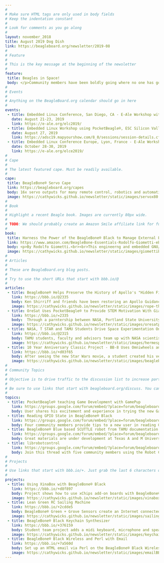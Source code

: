```yaml
---
# 
# Make sure HTML tags are only used in body fields
# Keep the indentation constant
# 
# Look for comments as you go along
#
layout: november_2018
title: August 2019 Dog Dish
link: https://beagleboard.org/newsletter/2019-08
#
# Feature
#
# This is the key message at the beginning of the newsletter
#
feature:
 title: Beagles in Space!
 body: </p>Community members have been boldly going where no one has gone before using single board computers from BeagleBoard.org® for many years.  Inspired by the celebration events of the Apollo 11 - 50th anniversary, including an Apollo Guidance Computer restoration using BeagleBone® Black, we take a look at just a few of the many space related projects using <a href="https://beagleboard.org/boards">BeagleBoard®</a> SBCs.  From a fictional Star Wars movie BB-8 robot project to student-led CubeSats which teach STEM using 400km selfie sticks, to experiment stations on the International Space Station, space projects inspire creativity and problem solving.  We would love to hear about your Space related project to share in future newsletters.<br>&mdash;<strong>Christine Long</strong>, <em>Executive Director</em></p>
#
# Events
#
# Anything on the BeagleBoard.org calendar should go in here
#
events:
 - title: Embedded Linux Conference, San Diego, CA - E-Ale Workshop with PocketBeagle®
   date: August 21-23, 2019 
   link: https://e-ale.org/elc2019/
 - title: Embedded Linux Workshop using PocketBeagle®, ESC Silicon Valley
   date: August 27, 2019 
   link: https://adsc19.mapyourshow.com/8_0/sessions/session-details.cfm?scheduleid=3  
 - title: Embedded Linux Conference Europe, Lyon, France - E-Ale Workshop with PocketBeagle®
   date: October 28-30, 2019
   link: https://e-ale.org/elce2019/
#
# Cape
#
# The latest featured cape. Must be readily available.
#
cape:
 title: BeagleBone® Servo Cape
 link: https://beagleboard.org/capes
 body: 16x servo outputs for many remote control, robotics and automation projects.  5V power input 12C EEPROM
 image: https://cathywicks.github.io/newsletter/static/images/servox80.png
#
# Book
#
# Highlight a recent Beagle book. Images are currently 80px wide.
# 
# TODO: We should probably create an Amazon Smile affiliate link for future books.
#
book:
 title: Harness the Power of the BeagleBone® Black to Manage External Environments using C, Bash and Phython/PHP Programming 
 link: https://www.amazon.com/BeagleBone-Essentials-Rodolfo-Giometti-ebook/dp/B00YHBVHCI
 body: <p>By Rodolfo Giometti.<br><br>This engineerng and embedded GNU/Linux expert is the author of several books.</p>
 image: https://cathywicks.github.io/newsletter/static/images/giomettibookx80.jpg
#
# Articles
#
# These are BeagleBoard.org blog posts.
#
# Try to use the short URLs that start with bbb.io/@
#
articles:
 - title: BeagleBone® Helps Preserve the History of Apollo's "Hidden Figures"
   link: https://bbb.io/@2335
   body: Ken Shirriff and friends have been restoring an Apollo Guidance Computer that was used for ground testing of the NASA Apollo Lunar Module. Discover how their work is helping to preserve history.
   image: https://cathywicks.github.io/newsletter/static/images/rope-threaderx280.jpg
 - title: OreSat Uses PocketBeagle® to Provide STEM Motivation With Giant “Selfie-Stick” from Space
   link: https://bbb.io/=2335
   body:  Through a parntership between NASA, Portland State University and educators across the state, find out how BeagleBoard.org® PocketBeagles® are playing a key role in bringing Oregon's First Satellite into orbit. 
   image: https://cathywicks.github.io/newsletter/static/images/oresatpromopicx280.png
 - title: NASA, T STAR and TAMU Students Drive Space Experimentation On the ISS Using BeagleBone® Black
   link: https://bbb.io/@2315
   body: TAMU students, faculty and advisors team up with NASA scientists to launch a remote experimentation program on the International Space Station this summer providing control to teams on the ground.
   image: https://cathywicks.github.io/newsletter/static/images/hermespromox280.png
 - title: 10 Year Anniversary Classic Project - BB-8 Uses Omniwheels and BeagleBone® for Self-Balancing Head 
   link: https://bbb.io/+d03f65
   body: After seeing the new Star Wars movie, a student created his very own full-size BB-8 self-balancing robot and wrote these instructions.
   image: https://cathywicks.github.io/newsletter/static/images/beaglebb8x280.jpg
#
# Community Topics
#
# Objective is to drive traffic to the discussion list to increase participation.
#
# Be sure to use links that start with beagleboard.org/discuss. You can grab the links from there.
#
topics:
 - title: PocketBeagle® teaching Game Development with GamePup
   link: https://groups.google.com/forum/embed/?place=forum/beagleboard&showsearch=true&showpopout=true&showtabs=false&hideforumtitle=true&parenturl=https%3A%2F%2Fbeagleboard.org%2Fdiscuss#!category-topic/beagleboard/newbies/MwQbS5K31kI
   body: User shares his excitement and experience in trying the new GamePup cape with PocketBeagle®
 - title: Reading GPIO State in BeagleBone® Black
   link: https://groups.google.com/forum/embed/?place=forum/beagleboard&showsearch=true&showpopout=true&showtabs=false&hideforumtitle=true&parenturl=https%3A%2F%2Fbeagleboard.org%2Fdiscuss#!category-topic/beagleboard/newbies/A32nyTiPV8Q
   body: Four community members provide tips to a new user in reading GPIO
 - title: BeagleBone® Blue based SCUTTLE robot from TAMU documentation published
   link: https://groups.google.com/forum/embed/?place=forum/beagleboard&showsearch=true&showpopout=true&showtabs=false&hideforumtitle=true&parenturl=https%3A%2F%2Fbeagleboard.org%2Fdiscuss#!category-topic/beagleboard/newbies/T07U0Vl5bec
   body: Great materials are under development at Texas A and M University for a course in mechatronics, check them out.
 - title: librobotcontrol
   link: https://groups.google.com/forum/embed/?place=forum/beagleboard&showsearch=true&showpopout=true&showtabs=false&hideforumtitle=true&parenturl=https%3A%2F%2Fbeagleboard.org%2Fdiscuss#!category-topic/beagleboard/newbies/T07U0Vl5bec
   body: Join this thread with five community members using the Robot Control Library 
#
# Projects
#
# Use links that start with bbb.io/+. Just grab the last 6 characters of the project URL to put at the end.
#
projects:
 - title: Using XinaBox with BeagleBone® Black
   link: https://bbb.io/+d8f897
   body: Project shows how to use xChips add-on boards with BeagleBone® Black through a XinaBox bridge using I2C.
   image: https://cathywicks.github.io/newsletter/static/images/xinaboxx270.jpg
 - title: Lean Green RC Sailing Machine
   link: https://bbb.io/+2cdde5
   body: BeagleBone® Green + Grove Sensors create an Internet connected boat that controls and senses in real time over a GSM cell link.
   image: https://cathywicks.github.io/newsletter/static/images/sailingx270.jpg
 - title: BeagleBone® Black Keychain Synthesizer
   link: https://bbb.io/+376159
   body: Student team project adds a midi keyboard, microphone and speakers for that composer on the go!
   image: https://cathywicks.github.io/newsletter/static/images/keychainx270.jpg
 - title: BeagleBone® Black Wireless and Perl with Email
   link: https://bbb.io/+7a560d
   body: Set up an HTML email via Perl on the BeagleBone® Black Wireless with some G-mail. 
   image: https://cathywicks.github.io/newsletter/static/images/emailBBx270.png
---
```


